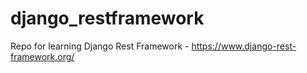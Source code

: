# django_restframework
Repo for learning Django Rest Framework - https://www.django-rest-framework.org/
